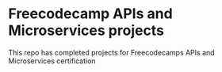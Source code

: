# Freecodecamp APIs and Microservices projects

This repo has completed projects for Freecodecamps APIs and Microservices certification
